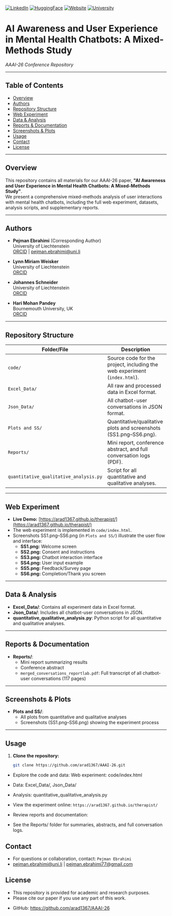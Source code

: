 [![LinkedIn](https://img.shields.io/badge/LinkedIn-0077B5?style=for-the-badge&logo=linkedin&logoColor=white)](https://www.linkedin.com/in/pejman-ebrahimi-4a60151a7/)
[![HuggingFace](https://img.shields.io/badge/🤗_Hugging_Face-FFD21E?style=for-the-badge)](https://huggingface.co/arad1367)
[![Website](https://img.shields.io/badge/Website-008080?style=for-the-badge&logo=About.me&logoColor=white)](https://arad1367.github.io/pejman-ebrahimi/)
[![University](https://img.shields.io/badge/University-00205B?style=for-the-badge&logo=academia&logoColor=white)](https://www.uni.li/pejman.ebrahimi?set_language=en)

# AI Awareness and User Experience in Mental Health Chatbots: A Mixed-Methods Study

_AAAI-26 Conference Repository_

---

## Table of Contents

- [Overview](#overview)
- [Authors](#authors)
- [Repository Structure](#repository-structure)
- [Web Experiment](#web-experiment)
- [Data & Analysis](#data--analysis)
- [Reports & Documentation](#reports--documentation)
- [Screenshots & Plots](#screenshots--plots)
- [Usage](#usage)
- [Contact](#contact)
- [License](#license)

---

## Overview

This repository contains all materials for our AAAI-26 paper, **"AI Awareness and User Experience in Mental Health Chatbots: A Mixed-Methods Study"**.  
We present a comprehensive mixed-methods analysis of user interactions with mental health chatbots, including the full web experiment, datasets, analysis scripts, and supplementary reports.

---

## Authors

- **Pejman Ebrahimi** (Corresponding Author)  
  University of Liechtenstein  
  [ORCID](https://orcid.org/0000-0003-0125-3707) | pejman.ebrahimi@uni.li

- **Lynn Miriam Weisker**  
  University of Liechtenstein  
  [ORCID](https://orcid.org/0009-0005-3621-4670)

- **Johannes Schneider**  
  University of Liechtenstein  
  [ORCID](https://orcid.org/0000-0001-7190-9682)

- **Hari Mohan Pandey**  
  Bournemouth University, UK  
  [ORCID](https://orcid.org/0000-0002-9128-068X)

---

## Repository Structure

| Folder/File                       | Description                                                                 |
|------------------------------------|-----------------------------------------------------------------------------|
| `code/`                           | Source code for the project, including the web experiment (`index.html`).   |
| `Excel_Data/`                     | All raw and processed data in Excel format.                                 |
| `Json_Data/`                      | All chatbot-user conversations in JSON format.                              |
| `Plots and SS/`                   | Quantitative/qualitative plots and screenshots (SS1.png–SS6.png).           |
| `Reports/`                        | Mini report, conference abstract, and full conversation logs (PDF).         |
| `quantitative_qualitative_analysis.py` | Script for all quantitative and qualitative analyses.                  |

---

## Web Experiment

- **Live Demo:** [https://arad1367.github.io/therapist/](https://arad1367.github.io/therapist/)
- The web experiment is implemented in `code/index.html`.  
- Screenshots SS1.png–SS6.png (in `Plots and SS/`) illustrate the user flow and interface:
  - **SS1.png:** Welcome screen
  - **SS2.png:** Consent and instructions
  - **SS3.png:** Chatbot interaction interface
  - **SS4.png:** User input example
  - **SS5.png:** Feedback/Survey page
  - **SS6.png:** Completion/Thank you screen

---

## Data & Analysis

- **Excel_Data/**: Contains all experiment data in Excel format.
- **Json_Data/**: Includes all chatbot-user conversations in JSON.
- **quantitative_qualitative_analysis.py**: Python script for all quantitative and qualitative analyses.

---

## Reports & Documentation

- **Reports/**:
  - Mini report summarizing results
  - Conference abstract
  - `merged_conversations_reportlab.pdf`: Full transcript of all chatbot-user conversations (117 pages)

---

## Screenshots & Plots

- **Plots and SS/**:
  - All plots from quantitative and qualitative analyses
  - Screenshots (SS1.png–SS6.png) showing the experiment process

---

## Usage

1. **Clone the repository:**
   ```bash
   git clone https://github.com/arad1367/AAAI-26.git

- Explore the code and data:
Web experiment: code/index.html

- Data: Excel_Data/, Json_Data/

- Analysis: quantitative_qualitative_analysis.py

- View the experiment online:
`https://arad1367.github.io/therapist/`

- Review reports and documentation:

- See the Reports/ folder for summaries, abstracts, and full conversation logs.

## Contact
* For questions or collaboration, contact:
`Pejman Ebrahimi`
* pejman.ebrahimi@uni.li | pejman.ebrahimi77@gmail.com

## License
- This repository is provided for academic and research purposes.
- Please cite our paper if you use any part of this work.

* GitHub: https://github.com/arad1367/AAAI-26
